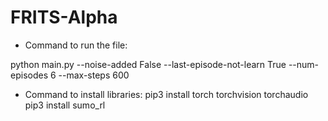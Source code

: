 # FRITS-Alpha

* Command to run the file:

python main.py --noise-added False --last-episode-not-learn True --num-episodes 6 --max-steps 600

* Command to install libraries:
pip3 install torch torchvision torchaudio
pip3 install sumo_rl